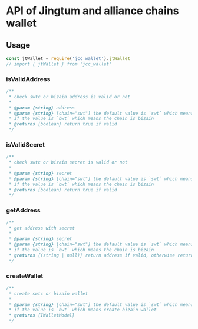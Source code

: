 # API of Jingtum and alliance chains wallet

## Usage

```javascript
const jtWallet = require('jcc_wallet').jtWallet
// import { jtWallet } from 'jcc_wallet'
```

### isValidAddress

```javascript
/**
 * check swtc or bizain address is valid or not
 *
 * @param {string} address
 * @param {string} [chain="swt"] the default value is `swt` which means the chain is swtc,
 * if the value is `bwt` which means the chain is bizain
 * @returns {boolean} return true if valid
 */
```

### isValidSecret

```javascript
/**
 * check swtc or bizain secret is valid or not
 *
 * @param {string} secret
 * @param {string} [chain="swt"] the default value is `swt` which means the chain is swtc,
 * if the value is `bwt` which means the chain is bizain
 * @returns {boolean} return true if valid
 */
```

### getAddress

```javascript
/**
 * get address with secret
 *
 * @param {string} secret
 * @param {string} [chain="swt"] the default value is `swt` which means the chain is swtc,
 * if the value is `bwt` which means the chain is bizain
 * @returns {(string | null)} return address if valid, otherwise return null
 */
```

### createWallet

```javascript
/**
 * create swtc or bizain wallet
 *
 * @param {string} [chain="swt"] the default value is `swt` which means create swtc wallet,
 * if the value is `bwt` which means create bizain wallet
 * @returns {IWalletModel}
 */
```
